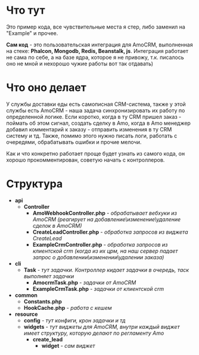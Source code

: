 # Что тут
Это пример кода, все чувствительные места я стер, либо заменил на "Example" и прочее.

**Сам код** - это пользовательская интеграция для AmoCRM, выполненная на стеке: **Phalcon, Mongodb, Redis, Beanstalk, js**. Интеграция работает не сама по себе, а на базе ядра, которое я не привожу, т.к. писалось оно не мной и нехорошо чужие работы вот так отдавать)


# Что оно делает

У службы доставки еды есть самописная CRM-система, также у этой службы есть AmoCRM - наша задача синхронизировать их работу по определенной логике. Если коротко, когда в ту CRM пришел заказ - поймать об этом сигнал, создать сделку в Amo, когда в Amo менеджер добавил комментарий к заказу - отправить изменения в ту CRM систему и тд. Также, помимо этого нужно писать логи, работать с очередями, обрабатывать ошибки и прочие мелочи.

Как и что конкретно работает проще будет узнать из самого кода, он хорошо прокомментирован, советую начать с контроллеров. 

# Структура

- **api**
  - **Controller** 
    - **AmoWebhookController.php** - *обрабатывает вебхуки из AmoCRM (реагирует на добавление\изменение\удаление сделок в AmoCRM)*
    - **CreateLeadController.php** - *обработка запросов из виджета CreateLead*
    - **ExampleCrmController.php** - *обработка запросов из клиентской crm (когда из их црм, на наш сервер падает запрос о добавлении\изменении\удалении заказа)*
- **cli**
  - **Task** - *тут задачки. Контроллер кидает задачки в очередь, таск выполняет задачки*
    - **AmocrmTask.php** - *задачки от AmoCRM*
    - **ExampleCrmTask.php** - *задачки от клиентской crm* 
- **common**
  - **Constants.php** 
  - **HookCache.php** - *работа с кешем*
- **resource**
  - **config** - *тут конфиги, крон задачки и тд*
  - **widgets** - *тут виджеты для AmoCRM, внутри каждый виджет имеет структуру, которую делают по регламенту Amo*
    - **create_lead** 
      - **widget** - *сам виджет*
